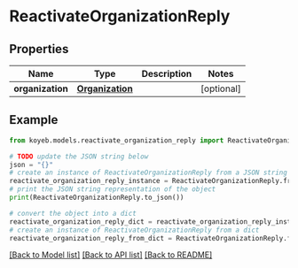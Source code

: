 # ReactivateOrganizationReply


## Properties

Name | Type | Description | Notes
------------ | ------------- | ------------- | -------------
**organization** | [**Organization**](Organization.md) |  | [optional] 

## Example

```python
from koyeb.models.reactivate_organization_reply import ReactivateOrganizationReply

# TODO update the JSON string below
json = "{}"
# create an instance of ReactivateOrganizationReply from a JSON string
reactivate_organization_reply_instance = ReactivateOrganizationReply.from_json(json)
# print the JSON string representation of the object
print(ReactivateOrganizationReply.to_json())

# convert the object into a dict
reactivate_organization_reply_dict = reactivate_organization_reply_instance.to_dict()
# create an instance of ReactivateOrganizationReply from a dict
reactivate_organization_reply_from_dict = ReactivateOrganizationReply.from_dict(reactivate_organization_reply_dict)
```
[[Back to Model list]](../README.md#documentation-for-models) [[Back to API list]](../README.md#documentation-for-api-endpoints) [[Back to README]](../README.md)


